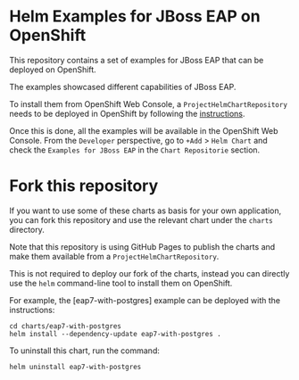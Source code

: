 # Helm Examples for JBoss EAP on OpenShift

This repository contains a set of examples for JBoss EAP that can be deployed on OpenShift.

The examples showcased different capabilities of JBoss EAP.

To install them from OpenShift Web Console, a `ProjectHelmChartRepository` needs to be deployed in OpenShift by following the [instructions](https://jmesnil.github.io/helm-charts/).

Once this is done, all the examples will be available in the OpenShift Web Console.
From the `Developer` perspective, go to `+Add` > `Helm Chart` and check the `Examples for JBoss EAP` in the `Chart Repositorie` section.

# Fork this repository

If you want to use some of these charts as basis for your own application, you can fork this repository and use the relevant chart under the `charts` directory.

Note that this repository is using GitHub Pages to publish the charts and make them available from a `ProjectHelmChartRepository`.

This is not required to deploy our fork of the charts, instead you can directly use the `helm` command-line tool to install them on OpenShift.

For example, the [eap7-with-postgres] example can be deployed with the instructions:

```
cd charts/eap7-with-postgres
helm install --dependency-update eap7-with-postgres .
```

To uninstall this chart, run the command:

```
helm uninstall eap7-with-postgres
```
